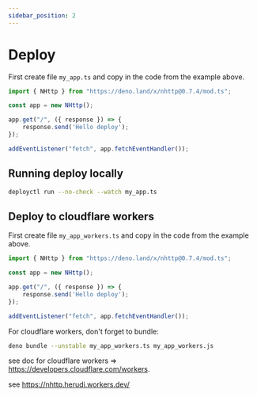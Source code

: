 ```yaml
---
sidebar_position: 2
---
```


# Deploy
First create file `my_app.ts` and copy in the code from the example above.
```js
import { NHttp } from "https://deno.land/x/nhttp@0.7.4/mod.ts";

const app = new NHttp();

app.get("/", ({ response }) => {
    response.send('Hello deploy');
});

addEventListener("fetch", app.fetchEventHandler());
```

## Running deploy locally
```bash
deployctl run --no-check --watch my_app.ts
```

## Deploy to cloudflare workers
First create file `my_app_workers.ts` and copy in the code from the example above.
```js
import { NHttp } from "https://deno.land/x/nhttp@0.7.4/mod.ts";

const app = new NHttp();

app.get("/", ({ response }) => {
    response.send('Hello deploy');
});

addEventListener("fetch", app.fetchEventHandler());
```
For cloudflare workers, don't forget to bundle:
```bash
deno bundle --unstable my_app_workers.ts my_app_workers.js
```

see doc for cloudflare workers => https://developers.cloudflare.com/workers.

see https://nhttp.herudi.workers.dev/